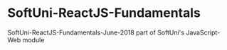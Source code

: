 # SoftUni-ReactJS-Fundamentals
SoftUni-ReactJS-Fundamentals-June-2018 part of SoftUni's JavaScript-Web module
